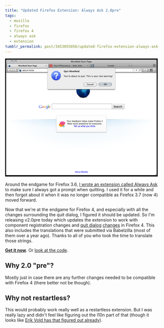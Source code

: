```yaml
---
title: "Updated Firefox Extension: Always Ask 2.0pre"
tags:
  - mozilla
  - firefox
  - firefox 4
  - always ask
  - extension
tumblr_permalink: post/3453055056/updated-firefox-extension-always-ask-2-0pre
---
```


![](/img/posts/always-ask-2.0pre.png "The dialog that Always Ask shows when it has determined Firefox will quit without prompting")

Around the endgame for Firefox 3.6, [I wrote an extension called Always Ask](/posts/just-released-always-ask) to make sure I always got a prompt when quitting. I used it for a while and then forgot about it when it was no longer compatible as Firefox 3.7 (now 4) moved forward.

Now that we're at the endgame for Firefox 4, and especially with all the changes surrounding the quit dialog, I figured it should be updated. So I'm releasing v2.0pre today which updates the extension to work with component registration changes and [quit dialog](/posts/just-quit-it) [changes](/posts/about-that-quit-dialog) in Firefox 4. This also includes the translations that were submitted via Babelzilla (most of them over a year ago). Thanks to all of you who took the time to translate those strings.

**[Get it now](https://addons.mozilla.org/en-US/firefox/addon/always-ask/)**. Or [look at the code](https://github.com/zpao/alwaysAsk).

## Why 2.0 "pre"?
Mostly just in case there are any further changes needed to be compatible with Firefox 4 (there better not be though).

## Why not restartless?
This would probably work really well as a restartless extension. But I was really lazy and didn't feel like figuring out the l10n part of that (though it looks like [Erik Vold has that figured out already](http://erikvold.com/blog/index.cfm/2011/2/18/restartless-firefox-addons-part-4-localization-l10n)).

